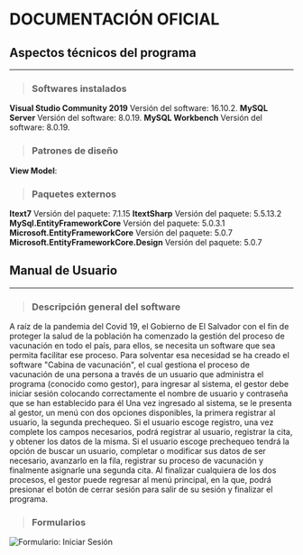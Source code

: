 # **DOCUMENTACIÓN** **OFICIAL**
##  Aspectos técnicos del programa
***
> ###  **Softwares instalados**
**Visual Studio Community 2019**
Versión del software: 16.10.2.
**MySQL Server**
Versión del software: 8.0.19.
**MySQL Workbench**
Versión del software: 8.0.19.
> ### **Patrones de diseño**
**View Model**: 
> ### **Paquetes externos**
**Itext7**
Versión del paquete: 7.1.15
**ItextSharp**
Versión del paquete: 5.5.13.2
**MySql.EntityFrameworkCore**
Versión del paquete: 5.0.3.1
**Microsoft.EntityFrameworkCore**
Versión del paquete: 5.0.7
**Microsoft.EntityFrameworkCore.Design**
Versión del paquete: 5.0.7  
## **Manual de Usuario**
***
> ### **Descripción general del software**
A raíz de la pandemia del Covid 19, el Gobierno de El Salvador con el fin de proteger la salud de la población ha comenzado la gestión del proceso de vacunación en todo el país, para ellos, se necesita un software que sea permita facilitar ese proceso. Para solventar esa necesidad se ha creado el software "Cabina de vacunación", el cual gestiona el proceso de vacunación de una persona a través de un usuario que administra el programa (conocido como gestor), para ingresar al sistema, el gestor debe iniciar sesión colocando correctamente el nombre de usuario y contraseña que se han establecido para él Una vez ingresado al sistema, se le presenta al gestor, un menú con dos opciones disponibles, la primera registrar al usuario, la segunda prechequeo. Si el usuario escoge registro, una vez complete los campos necesarios, podrá registrar al usuario, registrar la cita, y obtener los datos de la misma. Si el usuario escoge prechequeo tendrá la opción de buscar un usuario, completar o modificar sus datos de ser necesario, avanzarlo en la fila, registrar su proceso de vacunación y finalmente asignarle una segunda cita. Al finalizar cualquiera de los dos procesos, el gestor puede regresar al menú principal, en la que, podrá presionar el botón de cerrar sesión para salir de su sesión y finalizar el programa.
>### **Formularios**
![Formulario: Iniciar Sesión](Image1.jpg) 
